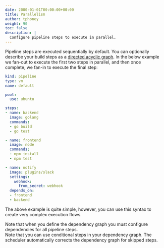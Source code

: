 ```yaml
---
date: 2000-01-01T00:00:00+00:00
title: Parallelism
author: tphoney
weight: 90
toc: false
description: |
  Configure pipeline steps to execute in parallel.
---
```


Pipeline steps are executed sequentially by default. You can optionally describe your build steps as a [directed acyclic graph](https://en.wikipedia.org/wiki/Directed_acyclic_graph). In the below example we fan-out to execute the first two steps in parallel, and then once complete, we fan-in to execute the final step:

```yaml {linenos=table, hl_lines=["26-28"]}
kind: pipeline
type: vm
name: default

pool:
  use: ubuntu

steps:
- name: backend
  image: golang
  commands:
  - go build
  - go test

- name: frontend
  image: node
  commands:
  - npm install
  - npm test

- name: notify
  image: plugins/slack
  settings:
    webhook:
      from_secret: webhook
  depends_on:
  - frontend
  - backend
```

The above example is quite simple, however, you can use this syntax to create very complex execution flows.

<div class="alert">
Note that when you define the dependency graph you must configure dependencies for all pipeline steps.
</div>

<div class="alert">
Note that you can use conditional steps in your dependency graph. The scheduler automatically corrects the dependency graph for skipped steps.
</div>
